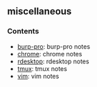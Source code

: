 ## miscellaneous 

### Contents

* [burp-pro](burp.md): burp-pro notes
* [chrome](chrome.md): chrome notes
* [rdesktop](rdesktop.md): rdesktop notes
* [tmux](tmux.md): tmux notes
* [vim](vim.md): vim notes

